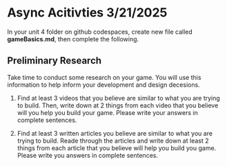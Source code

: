 # Async Acitivties 3/21/2025

In your unit 4 folder on github codespaces, create new file called <b>gameBasics.md</b>,
then complete the following. 

## Preliminary Research
Take time to conduct some research on your game. You will use this information to help inform
your development and design decesions.

1. Find at least 3 videos that you believe are similar to what you are trying to build. Then,
write down at 2 things from each video that you believe will you help you build your game. Please write your answers in complete sentences. 

2. Find at least 3 written articles you believe are similar to what you are trying to build. Reade through the articles and write down at least 2 things from each article that you believe will help you build you game. Please write you answers in complete sentences. 

